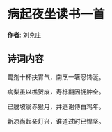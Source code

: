 # 病起夜坐读书一首

**作者**: 刘克庄

## 诗词内容

蜀剂十杯扶胃气，南烹一箸忍馋涎。

病梨虽以樵贺废，寿栎翻因拥肿全。

已脱坡翁赤猴月，并逃谢傅白鸡年。

新凉尚起亲灯兴，谁道过时已悍坚。

